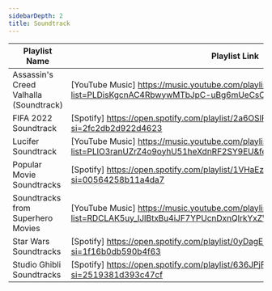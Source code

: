 ```yaml
---
sidebarDepth: 2
title: Soundtrack
---
```


| Playlist Name | Playlist Link | Platform | Playlist Author Name/Contributor Name | Note | Subgenre |
| ------------- |-------------- | -------- | ------------------------------------- | ---- | -------- |
| Assassin's Creed Valhalla (Soundtrack) | [YouTube Music] https://music.youtube.com/playlist?list=PLDisKgcnAC4RbwywMTbJpC-uBg6mUeCsO&feature=share | YouTube Music | [Parth Kulkarni] (https://github.com/parthkgh24) | - | - |
|FIFA 2022 Soundtrack | [Spotify] https://open.spotify.com/playlist/2a6OSlFchVcDonrXMMJ6EM?si=2fc2db2d922d4623 | Spotify | [Parth Kulkarni] (https://github.com/parthkgh24) | - | - |
| Lucifer Soundtrack | [YouTube Music] https://music.youtube.com/playlist?list=PLlO3ranUZrZ4o9oyhU51heXdnRF2SY9EU&feature=share | YouTube Music | [Parth Kulkarni] (https://github.com/parthkgh24) | - | - |
|Popular Movie Soundtracks | [Spotify] https://open.spotify.com/playlist/1VHaEzv3qjaDBAVJrEGEge?si=00564258b11a4da7 | Spotify | [Parth Kulkarni] (https://github.com/parthkgh24) | - | - |
|Soundtracks from Superhero Movies | [YouTube Music] https://music.youtube.com/playlist?list=RDCLAK5uy_lJlBtxBu4iJF7YPUcnDxnQlrkYxZWCzwE&feature=share&playnext=1 | YouTube Music | [Parth Kulkarni] (https://github.com/parthkgh24) | - | - |
| Star Wars Soundtracks | [Spotify] https://open.spotify.com/playlist/0yDagEjoveJC0dVWBJecU2?si=1f16b0db590b4f63 | Spotify | [Parth Kulkarni] (https://github.com/parthkgh24) | - | - |
|Studio Ghibli Soundtracks | [Spotify] https://open.spotify.com/playlist/636JPjFfxIumqg3UQALZpY?si=2519381d393c47cf | Spotify | [Parth Kulkarni] (https://github.com/parthkgh24) | - | - |